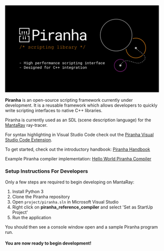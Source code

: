 ![Alt text](docs/public/banner_v2.png?raw=true)


**Piranha** is an open-source scripting framework currently under development. It is a reusable framework which allows developers to quickly write scripting interfaces to native C++ libraries.

Piranha is currently used as an SDL (scene description language) for the [MantaRay](https://github.com/ange-yaghi/manta-ray) ray-tracer.

For syntax highlighting in Visual Studio Code check out the [Piranha Visual Studio Code Extension](https://github.com/ange-yaghi/piranha-vscode-extension).

To get started, check out the introductory handbook: [Piranha Handbook](docs/handbook/handbook.md)

Example Piranha compiler implementation: [Hello World Piranha Compiler](https://github.com/ange-yaghi/piranha-hello-world-compiler)
 
### Setup Instructions For Developers

Only a few steps are required to begin developing on MantaRay:
1. Install Python 3
2. Clone the Piranha repository
3. Open ```project/piranha.sln``` in Microsoft Visual Studio
4. Right click on **piranha_reference_compiler** and select 'Set as StartUp Project'
5. Run the application

You should then see a console window open and a sample Piranha program run.

#### You are now ready to begin development!
